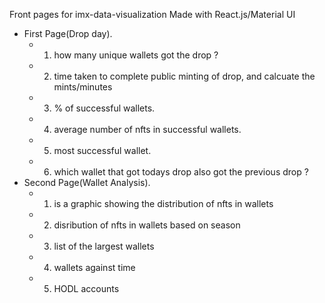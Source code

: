 Front pages for imx-data-visualization
Made with React.js/Material UI

- First Page(Drop day).
    - 1. how many unique wallets got the drop ?
    - 2. time taken to complete public minting of drop, and calcuate the mints/minutes
    - 3. % of successful wallets.
    - 4. average number of nfts in successful wallets.
    - 5. most successful wallet.
    - 6. which wallet that got todays drop also got the previous drop ?
- Second Page(Wallet Analysis).
    - 1. is a graphic showing the distribution of nfts in wallets
    - 2. disribution of nfts in wallets based on season
    - 3. list of the largest wallets
    - 4. wallets against time
    - 5. HODL accounts
